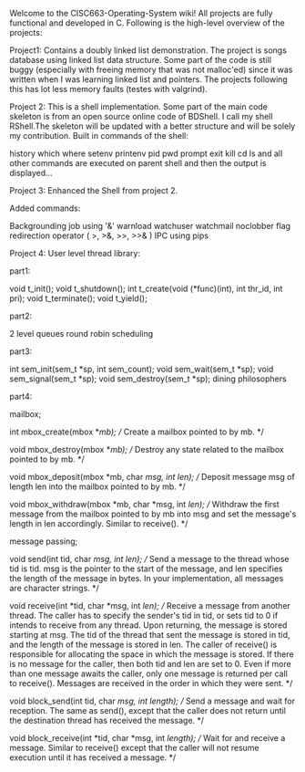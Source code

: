 Welcome to the CISC663-Operating-System wiki! All projects are fully functional and developed in C. Following is the high-level overview of the projects:

Project1:
Contains a doubly linked list demonstration. The project is songs database using linked list data structure. Some part of the code is still buggy (especially with freeing memory that was not malloc'ed) since it was written when I was learning linked list and pointers. The projects following this has lot less memory faults (testes with valgrind).

Project 2:
This is a shell implementation. Some part of the main code skeleton is from an open source online code of BDShell. I call my shell RShell.The skeleton will be updated with a better structure and will be solely my contribution. Built in commands of the shell:

history which where setenv printenv pid pwd prompt exit kill cd ls and all other commands are executed on parent shell and then the output is displayed...

Project 3:
Enhanced the Shell from project 2.

Added commands:

Backgrounding job using '&' warnload watchuser watchmail noclobber flag redirection operator ( >, >&, >>, >>& ) IPC using pips

Project 4:
User level thread library:

part1:

void t_init(); void t_shutdown(); int t_create(void (*func)(int), int thr_id, int pri); void t_terminate(); void t_yield();

part2:

2 level queues round robin scheduling

part3:

int sem_init(sem_t *sp, int sem_count); void sem_wait(sem_t *sp); void sem_signal(sem_t *sp); void sem_destroy(sem_t *sp); dining philosophers

part4:

mailbox;

int mbox_create(mbox **mb); /* Create a mailbox pointed to by mb. */

void mbox_destroy(mbox **mb); /* Destroy any state related to the mailbox pointed to by mb. */

void mbox_deposit(mbox *mb, char *msg, int len); /* Deposit message msg of length len into the mailbox pointed to by mb. */

void mbox_withdraw(mbox *mb, char *msg, int *len); /* Withdraw the first message from the mailbox pointed to by mb into msg and set the message's length in len accordingly. Similar to receive(). */

message passing;

void send(int tid, char *msg, int len); /* Send a message to the thread whose tid is tid. msg is the pointer to the start of the message, and len specifies the length of the message in bytes. In your implementation, all messages are character strings. */

void receive(int *tid, char *msg, int *len); /* Receive a message from another thread. The caller has to specify the sender's tid in tid, or sets tid to 0 if intends to receive from any thread. Upon returning, the message is stored starting at msg. The tid of the thread that sent the message is stored in tid, and the length of the message is stored in len. The caller of receive() is responsible for allocating the space in which the message is stored. If there is no message for the caller, then both tid and len are set to 0. Even if more than one message awaits the caller, only one message is returned per call to receive(). Messages are received in the order in which they were sent. */

void block_send(int tid, char *msg, int length); /* Send a message and wait for reception. The same as send(), except that the caller does not return until the destination thread has received the message. */

void block_receive(int *tid, char *msg, int *length); /* Wait for and receive a message. Similar to receive() except that the caller will not resume execution until it has received a message. */
